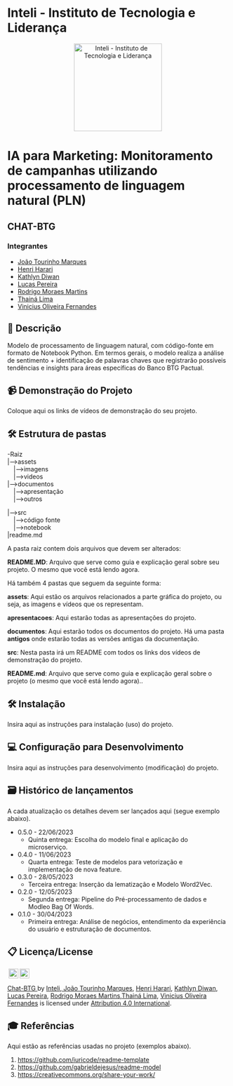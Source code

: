# Inteli - Instituto de Tecnologia e Liderança 

<p align="center">
<a href= "https://www.inteli.edu.br/"><img src="https://s3.amazonaws.com/gupy5/production/companies/26702/career/63484/images/2022-04-28_16-56_logo.png" alt="Inteli - Instituto de Tecnologia e Liderança" border="0" width="200"></a>
</p>

# IA para Marketing: Monitoramento de campanhas utilizando processamento de linguagem natural (PLN)

## CHAT-BTG

### Integrantes
- <a href="https://www.linkedin.com/in/jo%C3%A3o-tourinho-marques-1b64b2232/">João Tourinho Marques</a>
- <a href="https://www.linkedin.com/in/henri-harari-717930242/">Henri Harari</a>
- <a href="https://www.linkedin.com/in/kathlyn-diwan-0a0189232/">Kathlyn Diwan</a>
- <a href="https://www.linkedin.com/in/lucas-conti-pereira-3410b1233/">Lucas Pereira</a>
- <a href="https://www.linkedin.com/in/rodrigo-moraes-martins-/">Rodrigo Moraes Martins</a>
- <a href="https://www.linkedin.com/in/thainadedeus/">Thainá Lima</a>
- <a href="https://www.linkedin.com/in/vinicius-oliveira-fernandes/">Vinicius Oliveira Fernandes</a>

## 📜 Descrição

Modelo de processamento de linguagem natural, com código-fonte em formato de Notebook Python. Em termos gerais, o modelo realiza a análise de sentimento + identificação de palavras chaves que registrarão possíveis tendências e insights para áreas específicas do Banco BTG Pactual.

## 📹 Demonstração do Projeto

Coloque aqui os links de vídeos de demonstração do seu projeto.

## 🛠 Estrutura de pastas

-Raiz<br>
|-->assets<br>
&emsp;|-->imagens<br>
&emsp;|-->videos<br>
|-->documentos<br>
  &emsp;|-->apresentação<br>
  &emsp;|-->outros<br>
  
|-->src<br>
&emsp;|-->código fonte<br>
&emsp;|-->notebook<br>
|readme.md<br>

A pasta raiz contem dois arquivos que devem ser alterados:

<b>README.MD</b>: Arquivo que serve como guia e explicação geral sobre seu projeto. O mesmo que você está lendo agora.

Há também 4 pastas que seguem da seguinte forma:

<b>assets</b>: Aqui estão os arquivos relacionados a parte gráfica do projeto, ou seja, as imagens e vídeos que os representam.

<b>apresentacoes</b>: Aqui estarão todas as apresentações do projeto.

<b>documentos</b>: Aqui estarão todos os documentos do projeto. Há uma pasta <b>antigos</b> onde estarão todas as versões antigas da documentação.

<b>src</b>: Nesta pasta irá um README com todos os links dos vídeos de demonstração do projeto.

<b>README.md</b>: Arquivo que serve como guia e explicação geral sobre o projeto (o mesmo que você está lendo agora)..<br>


## 🛠 Instalação

Insira aqui as instruções para instalação (uso) do projeto.

## 💻 Configuração para Desenvolvimento

Insira aqui as instruções para desenvolvimento (modificação) do projeto.

## 🗃 Histórico de lançamentos

A cada atualização os detalhes devem ser lançados aqui (segue exemplo abaixo).

* 0.5.0 - 22/06/2023
    * Quinta entrega: Escolha do modelo final e aplicação do microserviço.
* 0.4.0 - 11/06/2023
    * Quarta entrega: Teste de modelos para vetorização e implementação de nova feature.
* 0.3.0 - 28/05/2023
    * Terceira entrega: Inserção da lematização e Modelo Word2Vec.
* 0.2.0 - 12/05/2023
    * Segunda entrega: Pipeline do Pré-processamento de dados e Modleo Bag Of Words.
* 0.1.0 - 30/04/2023
    * Primeira entrega: Análise de negócios, entendimento da experiência do usuário e estruturação de documentos.

## 📋 Licença/License

<img style="height:22px!important;margin-left:3px;vertical-align:text-bottom;" src="https://mirrors.creativecommons.org/presskit/icons/cc.svg?ref=chooser-v1"><img style="height:22px!important;margin-left:3px;vertical-align:text-bottom;" src="https://mirrors.creativecommons.org/presskit/icons/by.svg?ref=chooser-v1"><p xmlns:cc="http://creativecommons.org/ns#" xmlns:dct="http://purl.org/dc/terms/"><a property="dct:title" rel="cc:attributionURL" href="https://github.com/2023M6T4-Inteli/Projeto2">Chat-BTG  <a> by </a> <a rel="cc:attributionURL dct:creator" property="cc:attributionName" href="https://github.com/2023M6T4-Inteli/Projeto2#readme">Inteli, <a href="https://www.linkedin.com/in/jo%C3%A3o-tourinho-marques-1b64b2232/">João Tourinho Marques</a>, <a href="https://www.linkedin.com/in/henri-harari-717930242/">Henri Harari</a>, <a href="https://www.linkedin.com/in/kathlyn-diwan-0a0189232/">Kathlyn Diwan</a>, <a href="https://www.linkedin.com/in/lucas-conti-pereira-3410b1233/">Lucas Pereira</a>, <a href="https://www.linkedin.com/in/rodrigo-moraes-martins-/">Rodrigo Moraes Martins</a>,<a href="https://www.linkedin.com/in/thainadedeus/">Thainá Lima</a>, <a href="https://www.linkedin.com/in/vinicius-oliveira-fernandes/">Vinicius Oliveira Fernandes</a> is licensed under <a href="http://creativecommons.org/licenses/by/4.0/?ref=chooser-v1" target="_blank" rel="license noopener noreferrer" style="display:inline-block;">Attribution 4.0 International</a>.

## 🎓 Referências

Aqui estão as referências usadas no projeto (exemplos abaixo).

1. <https://github.com/iuricode/readme-template>
2. <https://github.com/gabrieldejesus/readme-model>
3. <https://creativecommons.org/share-your-work/>
